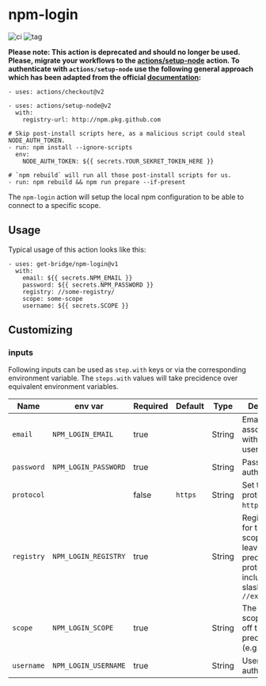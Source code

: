 # npm-login

![ci](https://github.com/get-bridge/npm-login/workflows/ci/badge.svg)
![tag](https://img.shields.io/github/v/tag/get-bridge/npm-login?sort=semver)

**Please note: This action is deprecated and should no longer be used. Please, migrate your workflows to the [actions/setup-node](https://github.com/actions/setup-node) action. To authenticate with `actions/setup-node` use the following general approach which has been adapted from the official [documentation](https://github.com/actions/setup-node/blob/270253e841af726300e85d718a5f606959b2903c/docs/advanced-usage.md#use-private-packages):**

    - uses: actions/checkout@v2

    - uses: actions/setup-node@v2
      with:
        registry-url: http://npm.pkg.github.com

    # Skip post-install scripts here, as a malicious script could steal NODE_AUTH_TOKEN.
    - run: npm install --ignore-scripts
      env:
        NODE_AUTH_TOKEN: ${{ secrets.YOUR_SEKRET_TOKEN_HERE }}

    # `npm rebuild` will run all those post-install scripts for us.
    - run: npm rebuild && npm run prepare --if-present

The `npm-login` action will setup the local npm configuration to be
able to connect to a specific scope.

## Usage

Typical usage of this action looks like this:

    - uses: get-bridge/npm-login@v1
      with:
        email: ${{ secrets.NPM_EMAIL }}
        password: ${{ secrets.NPM_PASSWORD }}
        registry: //some-registry/
        scope: some-scope
        username: ${{ secrets.SCOPE }}

## Customizing

### inputs

Following inputs can be used as `step.with` keys or via the corresponding environment variable. The `steps.with` values will take precidence over equivalent environment variables.

| Name        | env var              | Required  | Default  | Type    | Description                         |
|-------------|----------------------|-----------|----------|---------|-------------------------------------|
| `email`     | `NPM_LOGIN_EMAIL`    | true      |          | String  | Email associated with the username. |
| `password`  | `NPM_LOGIN_PASSWORD` | true      |          | String  | Password for authentication. |
| `protocol`  |                      | false     | `https`  | String  | Set the protocol (e.g. `http`,`https`) |
| `registry`  | `NPM_LOGIN_REGISTRY` | true      |          | String  | Registry to use for the desired scope. Must leave off preceeding protocol and include trailing slash like `//example.com/` |
| `scope`     | `NPM_LOGIN_SCOPE `   | true      |          | String  | The desired scope. Leave off the preceeding `@`. (e.g. `myscope`) |
| `username`  | `NPM_LOGIN_USERNAME` | true      |          | String  | Username for authentication. |
